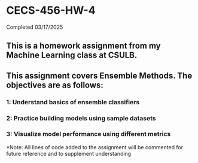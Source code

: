 # CECS-456-HW-4
Completed 03/17/2025
## This is a homework assignment from my Machine Learning class at CSULB.
## This assignment covers Ensemble Methods. The objectives are as follows:
### 1: Understand basics of ensemble classifiers
### 2: Practice building models using sample datasets
### 3: Visualize model performance using different metrics

*Note: All lines of code added to the assignment will be commented for future reference and to supplement understanding

